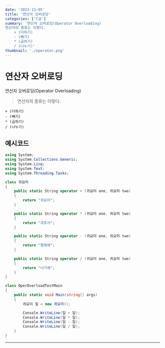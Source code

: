 ```yaml
---
date: '2023-11-05'
title: '연산자 오버로딩'
categories: ['C샵']
summary: '연산자 오버로딩(Operator Overloading)
연산자의 종류는 이렇다.
	+ (더하기)
	- (빼기)
	* (곱하기)
	/ (나누기)'
thumbnail: './operator.png'
---
```


# 연산자 오버로딩

연산자 오버로딩(Operator Overloading)

> 연산자의 종류는 이렇다.

    + (더하기)
    - (빼기)
    * (곱하기)
    / (나누기)

## 예시코드

```csharp
using System;
using System.Collections.Generic;
using System.Linq;
using System.Text;
using System.Threading.Tasks;

class 귀요미
{
    public static String operator + (귀요미 one, 귀요미 two)
    {
        return "귀요미";
    }

    public static String operator * (귀요미 one, 귀요미 two)
    {
        return "과로사";
    }

    public static String operator - (귀요미 one, 귀요미 two)
    {
        return "행복해";
    }

    public static String operator / (귀요미 one, 귀요미 two)
    {
        return "너가해";
    }
}

class OperOverloadTestMain
{
    public static void Main(string[] args)
    {
        귀요미 일 = new 귀요미();

        Console.WriteLine(일 + 일);
        Console.WriteLine(일 * 일);
        Console.WriteLine(일 - 일);
        Console.WriteLine(일 / 일);
    }
}
```

---
